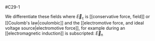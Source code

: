 #C29-1 

We differentiate these fields where $\vec{E}_\text{c}$ is [[conservative force, field]] or [[Coulomb's law|coulombic]] and the [[electromotive force, and ideal voltage source|electromotive force]], for example during an [[electromagnetic induction]] is subscripted: $\vec{E}_\text{n}$ 